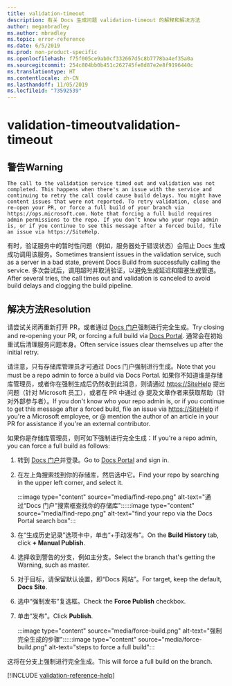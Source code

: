 ```yaml
---
title: validation-timeout
description: 有关 Docs 生成问题 validation-timeout 的解释和解决方法
author: meganbradley
ms.author: mbradley
ms.topic: error-reference
ms.date: 6/5/2019
ms.prod: non-product-specific
ms.openlocfilehash: f75f005ce9ab0cf332667d5c8b7778ba4ef35a0a
ms.sourcegitcommit: 254c804bb0b451c262745fe8d87e2e8f9196440c
ms.translationtype: HT
ms.contentlocale: zh-CN
ms.lasthandoff: 11/05/2019
ms.locfileid: "73592539"
---
```

# <a name="validation-timeout"></a><span data-ttu-id="31b1d-103">validation-timeout</span><span class="sxs-lookup"><span data-stu-id="31b1d-103">validation-timeout</span></span>

## <a name="warning"></a><span data-ttu-id="31b1d-104">警告</span><span class="sxs-lookup"><span data-stu-id="31b1d-104">Warning</span></span>

`The call to the validation service timed out and validation was not completed. This happens when there's an issue with the service and continuing to retry the call could cause build delays. You might have content issues that were not reported. To retry validation, close and re-open your PR, or force a full build of your branch via https://ops.microsoft.com. Note that forcing a full build requires admin permissions to the repo. If you don’t know who your repo admin is, or if you continue to see this message after a forced build, file an issue via https://SiteHelp.`

<span data-ttu-id="31b1d-105">有时，验证服务中的暂时性问题（例如，服务器处于错误状态）会阻止 Docs 生成成功调用该服务。</span><span class="sxs-lookup"><span data-stu-id="31b1d-105">Sometimes transient issues in the validation service, such as a server in a bad state, prevent Docs Build from successfully calling the service.</span></span> <span data-ttu-id="31b1d-106">多次尝试后，调用超时并取消验证，以避免生成延迟和阻塞生成管道。</span><span class="sxs-lookup"><span data-stu-id="31b1d-106">After several tries, the call times out and validation is canceled to avoid build delays and clogging the build pipeline.</span></span>

## <a name="resolution"></a><span data-ttu-id="31b1d-107">解决方法</span><span class="sxs-lookup"><span data-stu-id="31b1d-107">Resolution</span></span>

<span data-ttu-id="31b1d-108">请尝试关闭再重新打开 PR，或者通过 [Docs 门户](https://ops.microsoft.com/#/)强制进行完全生成。</span><span class="sxs-lookup"><span data-stu-id="31b1d-108">Try closing and re-opening your PR, or forcing a full build via [Docs Portal](https://ops.microsoft.com/#/).</span></span> <span data-ttu-id="31b1d-109">通常会在初始重试后清理服务问题本身。</span><span class="sxs-lookup"><span data-stu-id="31b1d-109">Often service issues clear themselves up after the initial retry.</span></span>

<span data-ttu-id="31b1d-110">请注意，只有存储库管理员才可通过 Docs 门户强制进行生成。</span><span class="sxs-lookup"><span data-stu-id="31b1d-110">Note that you must be a repo admin to force a build via Docs Portal.</span></span> <span data-ttu-id="31b1d-111">如果你不知道谁是存储库管理员，或者你在强制生成后仍然收到此消息，则请通过 [https://SiteHelp](https://SiteHelp) 提出问题（针对 Microsoft 员工），或者在 PR 中通过 @ 提及文章作者来获取帮助（针对外部参与者）。</span><span class="sxs-lookup"><span data-stu-id="31b1d-111">If you don't know who your repo admin is, or if you continue to get this message after a forced build, file an issue via [https://SiteHelp](https://SiteHelp) if you're a Microsoft employee, or @ mention the author of an article in your PR for assistance if you're an external contributor.</span></span>

<span data-ttu-id="31b1d-112">如果你是存储库管理员，则可如下强制进行完全生成：</span><span class="sxs-lookup"><span data-stu-id="31b1d-112">If you're a repo admin, you can force a full build as follows:</span></span>

1. <span data-ttu-id="31b1d-113">转到 [Docs 门户](https://ops.microsoft.com/#/)并登录。</span><span class="sxs-lookup"><span data-stu-id="31b1d-113">Go to [Docs Portal](https://ops.microsoft.com/#/) and sign in.</span></span>
1. <span data-ttu-id="31b1d-114">在左上角搜索找到你的存储库，然后选中它。</span><span class="sxs-lookup"><span data-stu-id="31b1d-114">Find your repo by searching in the upper left corner, and select it.</span></span>

   <span data-ttu-id="31b1d-115">:::image type="content" source="media/find-repo.png" alt-text="通过“Docs 门户”搜索框查找你的存储库":::</span><span class="sxs-lookup"><span data-stu-id="31b1d-115">:::image type="content" source="media/find-repo.png" alt-text="find your repo via the Docs Portal search box":::</span></span>
1. <span data-ttu-id="31b1d-116">在“生成历史记录”选项卡中，单击“+手动发布”。</span><span class="sxs-lookup"><span data-stu-id="31b1d-116">On the **Build History** tab, click **+ Manual Publish**.</span></span>
1. <span data-ttu-id="31b1d-117">选择收到警告的分支，例如主分支。</span><span class="sxs-lookup"><span data-stu-id="31b1d-117">Select the branch that's getting the Warning, such as master.</span></span>
1. <span data-ttu-id="31b1d-118">对于目标，请保留默认设置，即“Docs 网站”。</span><span class="sxs-lookup"><span data-stu-id="31b1d-118">For target, keep the default, **Docs Site**.</span></span>
1. <span data-ttu-id="31b1d-119">选中“强制发布”复选框。</span><span class="sxs-lookup"><span data-stu-id="31b1d-119">Check the **Force Publish** checkbox.</span></span>
1. <span data-ttu-id="31b1d-120">单击“发布”。</span><span class="sxs-lookup"><span data-stu-id="31b1d-120">Click **Publish**.</span></span>

   <span data-ttu-id="31b1d-121">:::image type="content" source="media/force-build.png" alt-text="强制完全生成的步骤":::</span><span class="sxs-lookup"><span data-stu-id="31b1d-121">:::image type="content" source="media/force-build.png" alt-text="steps to force a full build":::</span></span>

<span data-ttu-id="31b1d-122">这将在分支上强制进行完全生成。</span><span class="sxs-lookup"><span data-stu-id="31b1d-122">This will force a full build on the branch.</span></span>

<!--make sure to add this file to your includes folder and verify the path-->
[!INCLUDE [validation-reference-help](includes/validation-reference-help.md)]
